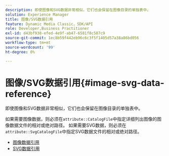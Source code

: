 ```yaml
---
description: 即使图像和SVG数据非常相似，它们也会保留在图像目录的单独表中。
solution: Experience Manager
title: 图像/SVG数据引用
feature: Dynamic Media Classic，SDK/API
role: Developer,Business Practitioner
exl-id: d43bf938-efed-4e9f-ab47-6581f8c587c9
source-git-commit: 1ec8b59f442eb96c6c3f5f1405d57a38a86bd056
workflow-type: tm+mt
source-wordcount: '99'
ht-degree: 0%

---
```


# 图像/SVG数据引用{#image-svg-data-reference}

即使图像和SVG数据非常相似，它们也会保留在图像目录的单独表中。

如果需要图像数据，则必须在`attribute::CatalogFile`中指定详细列出图像的图像数据文件的相对或绝对路径。 如果需要SVG数据，则必须在`attribute::SvgCatalogFile`中指定SVG数据文件的相对或绝对路径。

* [图像数据引用](c-image-data-reference/c-image-data-reference.md)
* [SVG数据引用](c-svg-data-reference/c-svg-data-reference.md)

